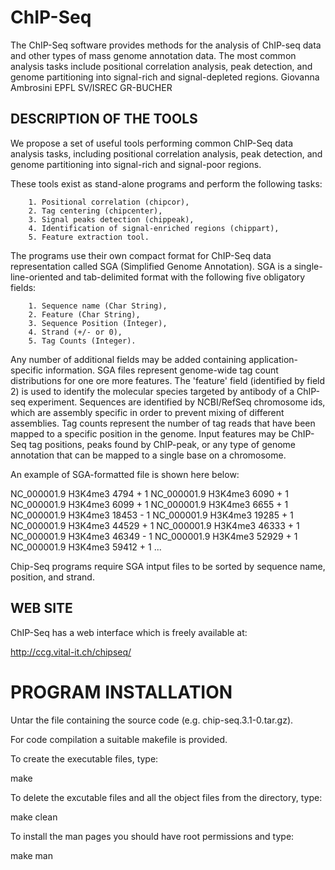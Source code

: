 # ChIP-Seq
The ChIP-Seq software provides methods for the analysis of ChIP-seq data and other types of mass genome annotation data. The most common analysis tasks include positional correlation analysis, peak detection, and genome partitioning into signal-rich and signal-depleted regions.
Giovanna Ambrosini EPFL SV/ISREC GR-BUCHER

DESCRIPTION OF THE TOOLS
----------------------------------------------------------------------------
We propose a set of useful tools performing common ChIP-Seq data analysis tasks,
including positional correlation analysis, peak detection, and genome partitioning
into signal-rich and signal-poor regions.

These tools exist as stand-alone programs and perform the following tasks:

        1. Positional correlation (chipcor),
        2. Tag centering (chipcenter),
        3. Signal peaks detection (chippeak),
        4. Identification of signal-enriched regions (chippart),
        5. Feature extraction tool.

The programs use their own compact format for ChIP-Seq data representation called SGA (Simplified Genome Annotation).
SGA is a single-line-oriented and tab-delimited format with the following five obligatory fields:

        1. Sequence name (Char String),
        2. Feature (Char String),
        3. Sequence Position (Integer),
        4. Strand (+/- or 0),
        5. Tag Counts (Integer).

Any number of additional fields may be added containing application-specific information.
SGA files represent genome-wide tag count distributions for one ore more features.
The 'feature' field (identified by field 2) is used to identify the molecular species targeted by antibody
of a ChIP-seq experiment.
Sequences are identified by NCBI/RefSeq chromosome ids, which are assembly specific in order to prevent mixing of different assemblies.
Tag counts represent the number of tag reads that have been mapped to a specific position in the genome.
Input features may be ChIP-Seq tag positions, peaks found by ChIP-peak, or any type of genome annotation that can be mapped to a single base on a chromosome.

An example of SGA-formatted file is shown here below:

NC_000001.9     H3K4me3 4794    +       1
NC_000001.9     H3K4me3 6090    +       1
NC_000001.9     H3K4me3 6099    +       1
NC_000001.9     H3K4me3 6655    +       1
NC_000001.9     H3K4me3 18453   -       1
NC_000001.9     H3K4me3 19285   +       1
NC_000001.9     H3K4me3 44529   +       1
NC_000001.9     H3K4me3 46333   +       1
NC_000001.9     H3K4me3 46349   -       1
NC_000001.9     H3K4me3 52929   +       1
NC_000001.9     H3K4me3 59412   +       1
...

Chip-Seq programs require SGA intput files to be sorted by sequence name, position, and strand.


WEB SITE
----------------------------------------------------------------------------
ChIP-Seq has a web interface which is freely available at:

   http://ccg.vital-it.ch/chipseq/


PROGRAM INSTALLATION
============================================================================

Untar the file containing the source code (e.g. chip-seq.3.1-0.tar.gz).

For code compilation a suitable makefile is provided.

To create the executable files, type:

make

To delete the excutable files and all the object files from the directory, type:

make clean

To install the man pages you should have root permissions and type:

make man
